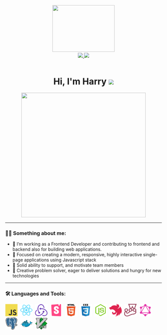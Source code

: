 <div id="header" align="center">
  <img
    src="https://media.giphy.com/media/2IudUHdI075HL02Pkk/giphy.gif"
    width="200"
    height="150"
  />
</div>
<div id="badges" align="center">
  <a href="https://www.linkedin.com/in/hungle14/" target="_blank">
    <img
      src="https://img.shields.io/badge/LinkedIn-blue?logo=linkedin&logoColor=white&style=for-the-badge"
    />
  </a>
  <a href="https://join.skype.com/invite/k5rUQBq5Jo27" target="_blank">
    <img
      src="https://img.shields.io/badge/-Skype-white?logo=skype&logoColor=blue&style=for-the-badge"
    />
  </a>
</div>
<div id="preview-badge" align="center">
  <img src="https://komarev.com/ghpvc/?username=hungle14&style=flat-square&color=orange" alt=""/>
</div>
<h1 align="center">
  Hi, I'm Harry 
  <img src="https://media.giphy.com/media/hvRJCLFzcasrR4ia7z/giphy.gif" width="30px"/>
</h1>
<div align="center">
  <img src="https://media.giphy.com/media/HLB0nLA36GCCo6JuB5/giphy.gif" width="400" height="400"/>
</div>

---

### 👨‍💻 Something about me:
- 🔭 I’m working as a Frontend Developer and contributing to frontend and backend also for building web applications.
- 🥇 Focused on creating a modern, responsive, highly interactive single-page applications using Javascript stack
- 🥈 Solid ability to support, and motivate team members
- 🥉 Creative problem solver, eager to deliver solutions and hungry for new technologies

---

### 🛠️ Languages and Tools:
<div>
  <img src="https://github.com/devicons/devicon/blob/master/icons/javascript/javascript-original.svg" title="Javascript" alt="Javascript" width="40" height="40"/>&nbsp;
    <img src="https://github.com/devicons/devicon/blob/master/icons/react/react-original.svg" title="React" alt="React" width="40" height="40"/>&nbsp;
  <img src="https://github.com/devicons/devicon/blob/master/icons/redux/redux-original.svg" title="Reux" alt="Redux" width="40" height="40"/>&nbsp;
  <img src="https://github.com/devicons/devicon/blob/master/icons/storybook/storybook-original.svg" title="Storybook" alt="Storybook" width="40" height="40"/>&nbsp;
  <img src="https://github.com/devicons/devicon/blob/master/icons/html5/html5-original-wordmark.svg" title="HTML" alt="HTML" width="40" height="40"/>&nbsp;
  <img src="https://github.com/devicons/devicon/blob/master/icons/css3/css3-original-wordmark.svg" title="CSS" alt="CSS" width="40" height="40"/>&nbsp;
   <img src="https://github.com/devicons/devicon/blob/master/icons/nodejs/nodejs-original.svg" title="NodeJS" alt="NodeJS" width="40" height="40"/>&nbsp;
     <img src="https://github.com/devicons/devicon/blob/master/icons/nestjs/nestjs-plain.svg" title="NestJS" alt="NestJS" width="40" height="40"/>&nbsp;
  <img src="https://github.com/devicons/devicon/blob/master/icons/jest/jest-plain.svg" title="Jest" alt="Jest" width="40" height="40"/>&nbsp;
  <img src="https://github.com/devicons/devicon/blob/master/icons/graphql/graphql-plain.svg" title="GraphQL" alt="GraphQL" width="40" height="40"/>&nbsp;
    <img src="https://github.com/devicons/devicon/blob/master/icons/postgresql/postgresql-original.svg" title="postgresql" alt="postgresql" width="40" height="40"/>&nbsp;
    <img src="https://github.com/devicons/devicon/blob/master/icons/docker/docker-original.svg" title="Docker" alt="Docker" width="40" height="40"/>&nbsp;
  <img src="https://github.com/devicons/devicon/blob/master/icons/vim/vim-original.svg" title="Vim" alt="Vim" width="40" height="40"/>&nbsp;
<div/>

